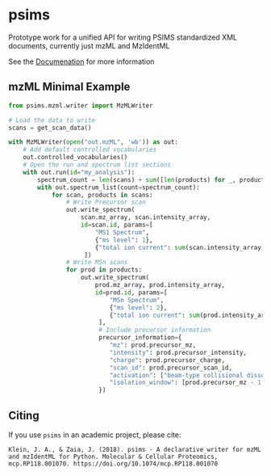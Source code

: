 # psims
Prototype work for a unified API for writing PSIMS standardized XML documents, currently just mzML and MzIdentML

See the [Documenation](https://mobiusklein.github.io/psims) for more information

## mzML Minimal Example

```python
from psims.mzml.writer import MzMLWriter

# Load the data to write
scans = get_scan_data()

with MzMLWriter(open("out.mzML", 'wb')) as out:
    # Add default controlled vocabularies
    out.controlled_vocabularies()
    # Open the run and spectrum list sections
    with out.run(id="my_analysis"):
        spectrum_count = len(scans) + sum([len(products) for _, products in scans])
        with out.spectrum_list(count=spectrum_count):
            for scan, products in scans:
                # Write Precursor scan
                out.write_spectrum(
                    scan.mz_array, scan.intensity_array,
                    id=scan.id, params=[
                        "MS1 Spectrum",
                        {"ms level": 1},
                        {"total ion current": sum(scan.intensity_array)}
                     ])
                # Write MSn scans
                for prod in products:
                    out.write_spectrum(
                        prod.mz_array, prod.intensity_array,
                        id=prod.id, params=[
                            "MSn Spectrum",
                            {"ms level": 2},
                            {"total ion current": sum(prod.intensity_array)}
                         ],
                         # Include precursor information
                         precursor_information={
                            "mz": prod.precursor_mz,
                            "intensity": prod.precursor_intensity,
                            "charge": prod.precursor_charge,
                            "scan_id": prod.precursor_scan_id,
                            "activation": ["beam-type collisional dissociation", {"collision energy": 25}],
                            "isolation_window": [prod.precursor_mz - 1, prod.precursor_mz, prod.precursor_mz + 1]
                         })
```

## Citing

If you use `psims` in an academic project, please cite:

    Klein, J. A., & Zaia, J. (2018). psims - A declarative writer for mzML and mzIdentML for Python. Molecular & Cellular Proteomics, mcp.RP118.001070. https://doi.org/10.1074/mcp.RP118.001070
